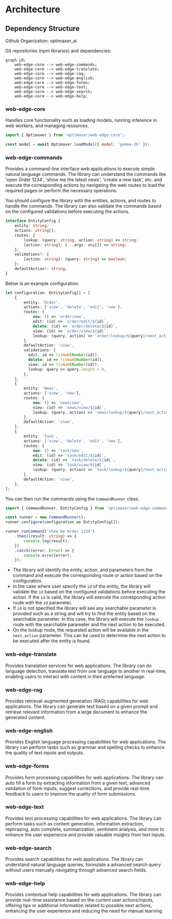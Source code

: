 # Architecture

## Dependency Structure

Github Organization: optimaxer_ai

Git repositories (npm libraries) and dependencies:

```mermaid
graph LR;
    web-edge-core --> web-edge-commands;
    web-edge-core --> web-edge-translate;
    web-edge-core --> web-edge-rag;
    web-edge-core --> web-edge-english;
    web-edge-core --> web-edge-forms;
    web-edge-core --> web-edge-text;
    web-edge-core --> web-edge-search;
    web-edge-core --> web-edge-help;
```

### web-edge-core

Handles core functionality such as loading models, running inference in web workers, and managing resources.

``` javascript
import { Optimaxer } from 'optimaxer/web-edge-core';

const model = await Optimaxer.loadModel({ model: 'gemma-2b' });

```

### web-edge-commands

Provides a command-line interface web applications to execute simple natural language commands. The library can understand the commands like 'open Order 1234', 'show me the latest news', 'create a new task', etc. and execute the corresponding actions by navigating the web routes to load the required pages or perform the necessary operations.

You should configure the library with the entities, actions, and routes to handle the commands. The library can also validate the commands based on the configured validations before executing the actions.

```typescript
interface EntityConfig {
    entity: string;
    actions: string[];
    routes: {
        lookup: (query: string, action: string) => string;
        [action: string]: (...args: any[]) => string;
    };
    validations?: {
        [action: string]: (query: string) => boolean;
    };
    defaultAction?: string;
}
```

Below is an example configuration:

```typescript
let configuration: EntityConfig[] = [
    { 
        entity: 'Order',
        actions: ['view', 'delete', 'edit', 'new'], 
        routes: {
            new: () => 'order/new',
            edit: (id) => `order/edit/${id}`,
            delete: (id) => `order/delete/${id}`,
            view: (id) => `order/view/${id}`,
            lookup: (query, action) => `order/lookup/${query}/next_action/${action}`
        },
        defaultAction: 'view',
        validations: {
          edit: id => !isNaN(Number(id)),
          delete: id => !isNaN(Number(id)),
          view: id => !isNaN(Number(id)),
          lookup: query => query.length > 0,
        },
    },
    { 
        entity: 'News',
        actions: ['view', 'new'], 
        routes: {
            new: () => 'news/new',
            view: (id) => `news/view/${id}`,
            lookup: (query, action) => `news/lookup/${query}/next_action/${action}`
        },
        defaultAction: 'view',
    },
    { 
        entity: 'Task',
        actions: ['view', 'delete', 'edit', 'new'], 
        routes: {
            new: () => 'task/new',
            edit: (id) => `task/edit/${id}`,
            delete: (id) => `task/delete/${id}`,
            view: (id) => `task/view/${id}`,
            lookup: (query, action) => `task/lookup/${query}/next_action/${action}`
        },
        defaultAction: 'view',
    },
];

```

You can then run the commands using the `CommandRunner` class:

```typescript
import { CommandRunner, EntityConfig } from 'optimaxer/web-edge-commands';

const runner = new CommandRunner();
runner.configure(configuration as EntityConfig[]);

runner.runCommand('show me Order 1234')
    .then((result: string) => {
        console.log(result);
    })
    .catch((error: Error) => {
        console.error(error);
    });
```

- The library will identify the entity, action, and parameters from the command and execute the corresponding route or action based on the configuration.
- In the case where user specify the `id` of the entity, the library will validate the `id` based on the configured validations before executing the action. If the `id` is valid, the library will execute the corresponding action route with the `id` parameter.
- If `id` is not specified the library will see any searchable parameter is provided such as a string and will try to find the entity based on the searchable parameter. In this case, the library will execute the `lookup` route with the searchable parameter and the next action to be executed.
- On the lookup route, the requested action will be available in the `next_action` parameter. This can be used to determine the next action to be executed after the entity is found.

### web-edge-translate

Provides translation services for web applications. The library can do language detection, translate text from one language to another in real-time, enabling users to interact with content in their preferred language.

### web-edge-rag

Provides retrieval-augmented generation (RAG) capabilities for web applications. The library can generate text based on a given prompt and retrieve relevant information from a large document to enhance the generated content.

### web-edge-english

Provides English language processing capabilities for web applications. The library can perform tasks such as grammar and spelling checks to enhance the quality of text inputs and outputs.

### web-edge-forms

Provides form processing capabilities for web applications. The library can auto fill a form by extracting information from a given text, advanced validation of form inputs, suggest corrections, and provide real-time feedback to users to improve the quality of form submissions.

### web-edge-text

Provides text processing capabilities for web applications. The library can perform tasks such as content generation, information extraction, rephrasing, auto complete, summarization, sentiment analysis, and more to enhance the user experience and provide valuable insights from text inputs.

### web-edge-search

Provides search capabilities for web applications. The library can understand natural language queries, formulate a advanced search query without users manually navigating through advanced search fields.

### web-edge-help

Provides contextual help capabilities for web applications. The library can provide real-time assistance based on the current user actions/inputs, offering tips or additional information related to possible next actions, enhancing the user experience and reducing the need for manual learning.
